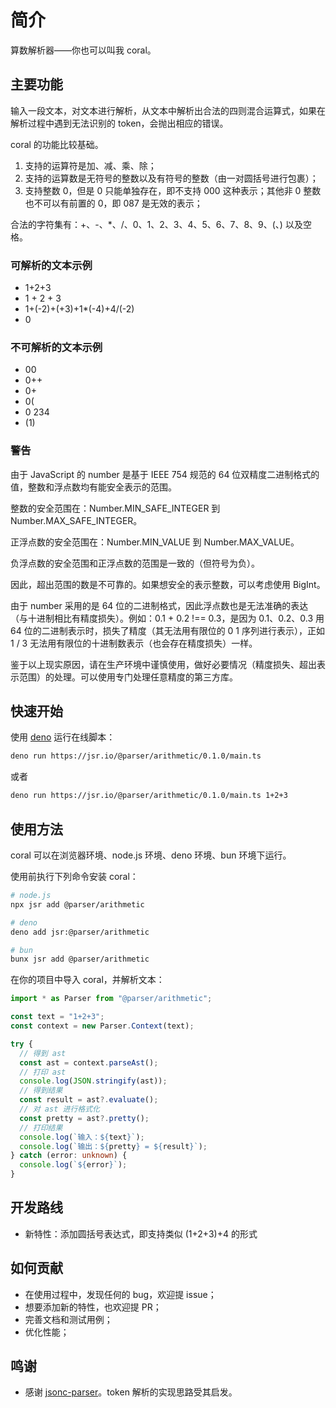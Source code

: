 # 简介

算数解析器——你也可以叫我 coral。

## 主要功能

输入一段文本，对文本进行解析，从文本中解析出合法的四则混合运算式，如果在解析过程中遇到无法识别的 token，会抛出相应的错误。

coral 的功能比较基础。

1. 支持的运算符是加、减、乘、除；
2. 支持的运算数是无符号的整数以及有符号的整数（由一对圆括号进行包裹）；
3. 支持整数 0，但是 0 只能单独存在，即不支持 000 这种表示；其他非 0 整数也不可以有前置的 0，即 087 是无效的表示；

合法的字符集有：+、-、*、/、0、1、2、3、4、5、6、7、8、9、(、) 以及空格。

### 可解析的文本示例

- 1+2+3
- 1 + 2 + 3
- 1+(-2)+(+3)+1*(-4)+4/(-2)
- 0

### 不可解析的文本示例

- 00
- 0++
- 0+
- 0(
- 0 234
- (1)

### 警告

由于 JavaScript 的 number 是基于 IEEE 754 规范的 64 位双精度二进制格式的值，整数和浮点数均有能安全表示的范围。

整数的安全范围在：Number.MIN_SAFE_INTEGER 到 Number.MAX_SAFE_INTEGER。

正浮点数的安全范围在：Number.MIN_VALUE 到 Number.MAX_VALUE。

负浮点数的安全范围和正浮点数的范围是一致的（但符号为负）。

因此，超出范围的数是不可靠的。如果想安全的表示整数，可以考虑使用 BigInt。

由于 number 采用的是 64 位的二进制格式，因此浮点数也是无法准确的表达（与十进制相比有精度损失）。例如：0.1 + 0.2 !== 0.3，是因为 0.1、0.2、0.3 用 64 位的二进制表示时，损失了精度（其无法用有限位的 0 1 序列进行表示），正如 1 / 3 无法用有限位的十进制数表示（也会存在精度损失）一样。

鉴于以上现实原因，请在生产环境中谨慎使用，做好必要情况（精度损失、超出表示范围）的处理。可以使用专门处理任意精度的第三方库。

## 快速开始

使用 [deno](https://deno.land) 运行在线脚本：

```bash
deno run https://jsr.io/@parser/arithmetic/0.1.0/main.ts
```

或者

```bash
deno run https://jsr.io/@parser/arithmetic/0.1.0/main.ts 1+2+3
```

## 使用方法

coral 可以在浏览器环境、node.js 环境、deno 环境、bun 环境下运行。

使用前执行下列命令安装 coral：

```bash
# node.js
npx jsr add @parser/arithmetic

# deno
deno add jsr:@parser/arithmetic

# bun
bunx jsr add @parser/arithmetic
```

在你的项目中导入 coral，并解析文本：

```ts
import * as Parser from "@parser/arithmetic";

const text = "1+2+3";
const context = new Parser.Context(text);

try {
  // 得到 ast
  const ast = context.parseAst();
  // 打印 ast
  console.log(JSON.stringify(ast));
  // 得到结果
  const result = ast?.evaluate();
  // 对 ast 进行格式化
  const pretty = ast?.pretty();
  // 打印结果
  console.log(`输入：${text}`);
  console.log(`输出：${pretty} = ${result}`);
} catch (error: unknown) {
  console.log(`${error}`);
}
```

## 开发路线

- 新特性：添加圆括号表达式，即支持类似 (1+2+3)+4 的形式

## 如何贡献

- 在使用过程中，发现任何的 bug，欢迎提 issue；
- 想要添加新的特性，也欢迎提 PR；
- 完善文档和测试用例；
- 优化性能；

## 鸣谢

- 感谢 [jsonc-parser](https://github.com/dprint/jsonc-parser)。token 解析的实现思路受其启发。
